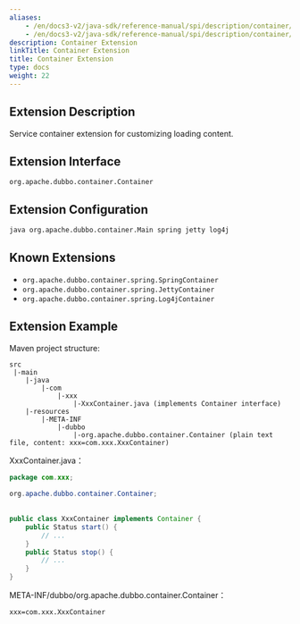 ```yaml
---
aliases:
    - /en/docs3-v2/java-sdk/reference-manual/spi/description/container/
    - /en/docs3-v2/java-sdk/reference-manual/spi/description/container/
description: Container Extension
linkTitle: Container Extension
title: Container Extension
type: docs
weight: 22
---
```







## Extension Description

Service container extension for customizing loading content.

## Extension Interface

`org.apache.dubbo.container.Container`

## Extension Configuration

```sh
java org.apache.dubbo.container.Main spring jetty log4j
```

## Known Extensions

* `org.apache.dubbo.container.spring.SpringContainer`
* `org.apache.dubbo.container.spring.JettyContainer`
* `org.apache.dubbo.container.spring.Log4jContainer`

## Extension Example

Maven project structure:

```
src
 |-main
    |-java
        |-com
            |-xxx
                |-XxxContainer.java (implements Container interface)
    |-resources
        |-META-INF
            |-dubbo
                |-org.apache.dubbo.container.Container (plain text file, content: xxx=com.xxx.XxxContainer)
```

XxxContainer.java：

```java
package com.xxx;
 
org.apache.dubbo.container.Container;
 
 
public class XxxContainer implements Container {
    public Status start() {
        // ...
    }
    public Status stop() {
        // ...
    }
}
```

META-INF/dubbo/org.apache.dubbo.container.Container：

```properties
xxx=com.xxx.XxxContainer
```

